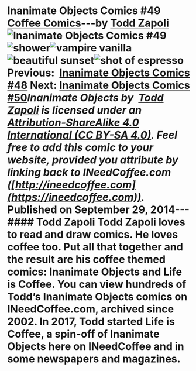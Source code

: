 # Inanimate Objects Comics #49 [Coffee Comics](https://ineedcoffee.com/section/coffee-comics/)---by [Todd Zapoli](https://ineedcoffee.com/by/todd-zapoli/)![Inanimate Objects Comics #49](https://ineedcoffee.com/images/posts/inanimate-objects-comics-49/Inanimate-Objects-Coffee-Comics640x400.jpg)![shower](https://ineedcoffee.com/assets/201430-shower.C__xPwYB_Z20EwmR.webp)![vampire vanilla](https://ineedcoffee.com/assets/201431-vampire-vanilla.BjLxjvVf_ZzqRM5.webp)![beautiful sunset](https://ineedcoffee.com/assets/201432-beautiful-sunset.wmmf57qy_ZbNEFC.webp)![shot of espresso](https://ineedcoffee.com/assets/201433-shot-im-afraid-of-needles.CkQJiaz1_Z5Fuhe.webp) Previous:  [Inanimate Objects Comics #48](https://ineedcoffee.com/inanimate-objects-comics-48/) Next: [Inanimate Objects Comics #50](https://ineedcoffee.com/inanimate-objects-comics-50/)_Inanimate Objects by  [Todd Zapoli](https://ineedcoffee.com/) is licensed under an  [Attribution-ShareAlike 4.0 International (CC BY-SA 4.0)](https://creativecommons.org/licenses/by-sa/4.0/). Feel free to add this comic to your website, provided you attribute by linking back to INeedCoffee.com ([http://ineedcoffee.com](https://ineedcoffee.com))._ Published on September 29, 2014--- #### Todd Zapoli Todd Zapoli loves to read and draw comics. He loves coffee too. Put all that together and the result are his coffee themed comics: Inanimate Objects and Life is Coffee. You can view hundreds of Todd’s Inanimate Objects comics on INeedCoffee.com, archived since 2002. In 2017, Todd started Life is Coffee, a spin-off of Inanimate Objects here on INeedCoffee and in some newspapers and magazines.
